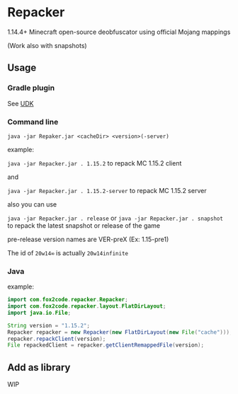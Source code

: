 # Repacker
1.14.4+ Minecraft open-source deobfuscator using official Mojang mappings

(Work also with snapshots)

## Usage

### Gradle plugin

See [UDK](https://github.com/Fox2Code/UDK)

### Command line

`java -jar Repaker.jar <cacheDir> <version>(-server)`

example:

`java -jar Repacker.jar . 1.15.2` to repack MC 1.15.2 client

and

`java -jar Repacker.jar . 1.15.2-server` to repack MC 1.15.2 server

also you can use

`java -jar Repacker.jar . release` or `java -jar Repacker.jar . snapshot`  
to repack the latest snapshot or release of the game

pre-release version names are VER-preX (Ex: 1.15-pre1)

The id of `20w14∞` is actually `20w14infinite`

### Java

example:

```Java
import com.fox2code.repacker.Repacker;
import com.fox2code.repacker.layout.FlatDirLayout;
import java.io.File;

String version = "1.15.2";
Repacker repacker = new Repacker(new FlatDirLayout(new File("cache")));
repacker.repackClient(version);
File repackedClient = repacker.getClientRemappedFile(version);
```

## Add as library

WIP
